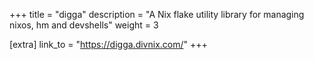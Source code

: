 +++
title = "digga"
description = "A Nix flake utility library for managing nixos, hm and devshells"
weight = 3


[extra]
link_to = "https://digga.divnix.com/"
+++
